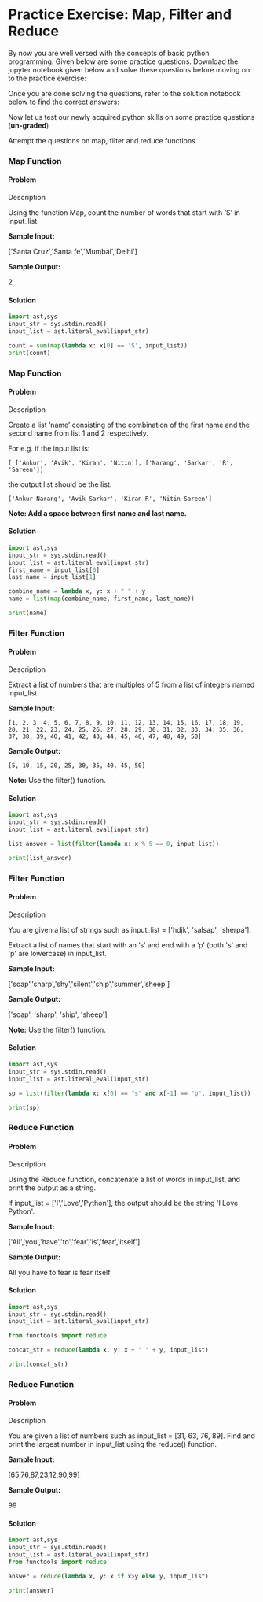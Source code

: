 # Practice Exercise: Map, Filter and Reduce

By now you are well versed with the concepts of basic python programming. Given below are some practice questions. Download the jupyter notebook given below and solve these questions before moving on to the practice exercise:

Once you are done solving the questions, refer to the solution notebook below to find the correct answers:

Now let us test our newly acquired python skills on some practice questions (**un-graded**)

Attempt the questions on map, filter and reduce functions.

### Map Function

#### Problem

Description

Using the function Map, count the number of words that start with ‘S’ in input_list.

**Sample Input:**

['Santa Cruz','Santa fe','Mumbai','Delhi']

**Sample Output:**

2

#### Solution

```python
import ast,sys
input_str = sys.stdin.read()
input_list = ast.literal_eval(input_str)

count = sum(map(lambda x: x[0] == 'S', input_list))
print(count)
```

### Map Function

#### Problem

Description

Create a list ‘name’ consisting of the combination of the first name and the second name from list 1 and 2 respectively.   

For e.g. if the input list is:

`[ ['Ankur', 'Avik', 'Kiran', 'Nitin'], ['Narang', 'Sarkar', 'R', 'Sareen']]`

the output list should be the list:

`['Ankur Narang', 'Avik Sarkar', 'Kiran R', 'Nitin Sareen']`

**Note: Add a space between first name and last name.**

#### Solution

```python
import ast,sys
input_str = sys.stdin.read()
input_list = ast.literal_eval(input_str)
first_name = input_list[0]
last_name = input_list[1]

combine_name = lambda x, y: x + " " + y
name = list(map(combine_name, first_name, last_name))

print(name)
```

### Filter Function

#### Problem

Description

Extract a list of numbers that are multiples of 5 from a list of integers named input_list.

**Sample Input:**

`[1, 2, 3, 4, 5, 6, 7, 8, 9, 10, 11, 12, 13, 14, 15, 16, 17, 18, 19, 20, 21, 22, 23, 24, 25, 26, 27, 28, 29, 30, 31, 32, 33, 34, 35, 36, 37, 38, 39, 40, 41, 42, 43, 44, 45, 46, 47, 48, 49, 50]`

**Sample Output:**

`[5, 10, 15, 20, 25, 30, 35, 40, 45, 50]`

**Note:** Use the filter() function.

#### Solution

```python
import ast,sys
input_str = sys.stdin.read()
input_list = ast.literal_eval(input_str)

list_answer = list(filter(lambda x: x % 5 == 0, input_list))

print(list_answer)
```

### Filter Function

#### Problem

Description

You are given a list of strings such as input_list = ['hdjk', 'salsap', 'sherpa'].

Extract a list of names that start with an ‘s’ and end with a ‘p’ (both 's' and 'p' are lowercase) in input_list.

**Sample Input:**

['soap','sharp','shy','silent','ship','summer','sheep']

**Sample Output:**

['soap', 'sharp', 'ship', 'sheep']

**Note:** Use the filter() function.

#### Solution

```python
import ast,sys
input_str = sys.stdin.read()
input_list = ast.literal_eval(input_str)

sp = list(filter(lambda x: x[0] == "s" and x[-1] == "p", input_list))

print(sp)
```

### Reduce Function

#### Problem

Description

Using the Reduce function, concatenate a list of words in input_list, and print the output as a string.

If input_list = ['I','Love','Python'], the output should be the string 'I Love Python'.

**Sample Input:**

['All','you','have','to','fear','is','fear','itself']

**Sample Output:**

All you have to fear is fear itself

#### Solution

```python
import ast,sys
input_str = sys.stdin.read()
input_list = ast.literal_eval(input_str)

from functools import reduce

concat_str = reduce(lambda x, y: x + " " + y, input_list)

print(concat_str)
```

### Reduce Function

#### Problem

Description

You are given a list of numbers such as input_list = [31, 63, 76, 89]. Find and print the largest number in input_list using the reduce() function.

**Sample Input:**

[65,76,87,23,12,90,99]

**Sample Output:**

99

#### Solution

```python
import ast,sys
input_str = sys.stdin.read()
input_list = ast.literal_eval(input_str)
from functools import reduce

answer = reduce(lambda x, y: x if x>y else y, input_list)

print(answer)
```
